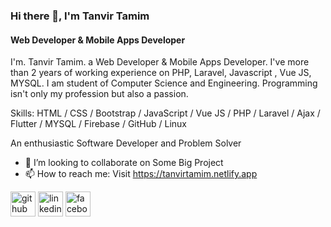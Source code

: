 ### Hi there 👋, I'm Tanvir Tamim
#### Web Developer & Mobile Apps Developer
I'm. Tanvir Tamim. a Web Developer & Mobile Apps Developer. I've more than 2 years of working experience on PHP, Laravel, Javascript , Vue JS, MYSQL. I am student  of Computer Science and Engineering. Programming isn't only my profession but also a passion.

Skills: HTML / CSS / Bootstrap / JavaScript / Vue JS / PHP / Laravel / Ajax / Flutter / MYSQL / Firebase / GitHub / Linux 

An enthusiastic Software Developer and Problem Solver
- 👯 I’m looking to collaborate on Some Big Project 
- 📫 How to reach me: Visit https://tanvirtamim.netlify.app 


[<img src='https://cdn.jsdelivr.net/npm/simple-icons@3.0.1/icons/github.svg' alt='github' height='40'>](https://github.com/https://github.com/TanvirTamim-BD)  [<img src='https://cdn.jsdelivr.net/npm/simple-icons@3.0.1/icons/linkedin.svg' alt='linkedin' height='40'>](https://www.linkedin.com/in/https://www.linkedin.com/in/tanvir-tamim-6614521b0//)  [<img src='https://cdn.jsdelivr.net/npm/simple-icons@3.0.1/icons/facebook.svg' alt='facebook' height='40'>](https://www.facebook.com/https://www.facebook.com/tanvir.tamim.50159)

